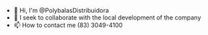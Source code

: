 - 👋 Hi, I'm @PolybalasDistribuidora
- 💞️ I seek to collaborate with the local development of the company
- 📫 How to contact me (83) 3049-4100
<!---
PolybalasDistribuidora/PolybalasDistribuidora is a ✨ special ✨ repository because its `README.md` (this file) appears on your GitHub profile.
You can click the Preview link to take a look at your changes.
--->
